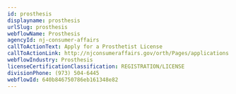 ```yaml
---
id: prosthesis
displayname: prosthesis
urlSlug: prosthesis
webflowName: Prosthesis
agencyId: nj-consumer-affairs
callToActionText: Apply for a Prosthetist License
callToActionLink: http://njconsumeraffairs.gov/orth/Pages/applications.aspx
webflowIndustry: Prosthesis
licenseCertificationClassification: REGISTRATION/LICENSE
divisionPhone: (973) 504-6445
webflowId: 640b846750786eb161348e82
---
```

